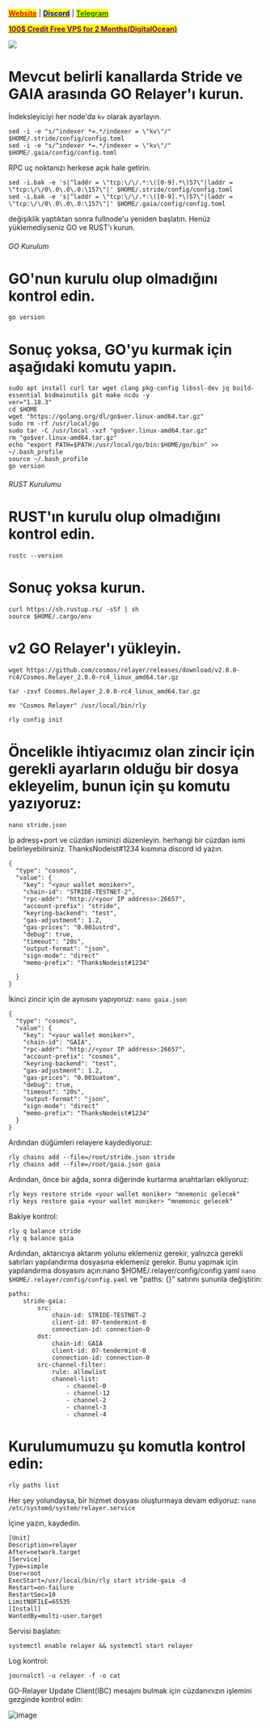 
[<mark style="color:red;">**Website**</mark>](https://nodeist.net/) | [<mark style="color:blue;">**Discord**</mark>](https://discord.gg/ypx7mJ6Zzb) | [<mark style="color:green;">**Telegram**</mark>](https://t.me/noodeist)

[<mark style="color:purple;">**100$ Credit Free VPS for 2 Months(DigitalOcean)**</mark>](https://www.digitalocean.com/?refcode=410c988c8b3e\&utm\_campaign=Referral\_Invite\&utm\_medium=Referral\_Program\&utm\_source=badge)

![](https://i.hizliresim.com/qa5txaz.png)

# Mevcut belirli kanallarda Stride ve GAIA arasında GO Relayer'ı kurun.

İndeksleyiciyi her node'da `kv` olarak ayarlayın.
```
sed -i -e "s/^indexer *=.*/indexer = \"kv\"/" $HOME/.stride/config/config.toml
sed -i -e "s/^indexer *=.*/indexer = \"kv\"/" $HOME/.gaia/config/config.toml  
```            
            
 RPC uç noktanızı herkese açık hale getirin.
```
sed -i.bak -e 's|^laddr = \"tcp:\/\/.*:\([0-9].*\)57\"|laddr = \"tcp:\/\/0\.0\.0\.0:\157\"|' $HOME/.stride/config/config.toml  
sed -i.bak -e 's|^laddr = \"tcp:\/\/.*:\([0-9].*\)57\"|laddr = \"tcp:\/\/0\.0\.0\.0:\157\"|' $HOME/.gaia/config/config.toml  
```            
                
değişiklik yaptıktan sonra fullnode'u yeniden başlatın.
Henüz yüklemediyseniz GO ve RUST'ı kurun.
    
###### GO Kurulum
# GO'nun kurulu olup olmadığını kontrol edin.
```
go version
```       

# Sonuç yoksa, GO'yu kurmak için aşağıdaki komutu yapın.
```
sudo apt install curl tar wget clang pkg-config libssl-dev jq build-essential bsdmainutils git make ncdu -y
ver="1.18.3"
cd $HOME
wget "https://golang.org/dl/go$ver.linux-amd64.tar.gz"
sudo rm -rf /usr/local/go
sudo tar -C /usr/local -xzf "go$ver.linux-amd64.tar.gz"
rm "go$ver.linux-amd64.tar.gz"
echo "export PATH=$PATH:/usr/local/go/bin:$HOME/go/bin" >> ~/.bash_profile
source ~/.bash_profile
go version
```

###### RUST Kurulumu
# RUST'ın kurulu olup olmadığını kontrol edin.
```
rustc --version
```            

# Sonuç yoksa kurun.
```
curl https://sh.rustup.rs/ -sSf | sh
source $HOME/.cargo/env
```

# v2 GO Relayer'ı yükleyin.
```
wget https://github.com/cosmos/relayer/releases/download/v2.0.0-rc4/Cosmos.Relayer_2.0.0-rc4_linux_amd64.tar.gz

tar -zxvf Cosmos.Relayer_2.0.0-rc4_linux_amd64.tar.gz

mv "Cosmos Relayer" /usr/local/bin/rly

rly config init
```

# Öncelikle ihtiyacımız olan zincir için gerekli ayarların olduğu bir dosya ekleyelim, bunun için şu komutu yazıyoruz:
`nano stride.json` 

İp adresş+port ve cüzdan isminizi düzenleyin. herhangi bir cüzdan ismi belirleyebilirsiniz. 
ThanksNodeist#1234 kısmına discord id yazın.
```
{
  "type": "cosmos",
  "value": {
    "key": "<your wallet moniker>",
    "chain-id": "STRIDE-TESTNET-2",
    "rpc-addr": "http://<your IP address>:26657",
    "account-prefix": "stride",
    "keyring-backend": "test",
    "gas-adjustment": 1.2,
    "gas-prices": "0.001ustrd",
    "debug": true,
    "timeout": "20s",
    "output-format": "json",
    "sign-mode": "direct"
    "memo-prefix": "ThanksNodeist#1234"

  }
}
```

İkinci zincir için de aynısını yapıyoruz:
`nano gaia.json`

```
{
  "type": "cosmos",
  "value": {
    "key": "<your wallet moniker>",
    "chain-id": "GAIA",
    "rpc-addr": "http://<your IP address>:26657",
    "account-prefix": "cosmos",
    "keyring-backend": "test",
    "gas-adjustment": 1.2,
    "gas-prices": "0.001uatom",
    "debug": true,
    "timeout": "20s",
    "output-format": "json",
    "sign-mode": "direct" 
    "memo-prefix": "ThanksNodeist#1234"
  }
}
```

Ardından düğümleri relayere kaydediyoruz:
```
rly chains add --file=/root/stride.json stride
rly chains add --file=/root/gaia.json gaia
```


Ardından, önce bir ağda, sonra diğerinde kurtarma anahtarları ekliyoruz:
```
rly keys restore stride <your wallet moniker> "mnemonic gelecek"
rly keys restore gaia <your wallet moniker> "mnemonic gelecek"
```

Bakiye kontrol: 
```
rly q balance stride
rly q balance gaia
````

Ardından, aktarıcıya aktarım yolunu eklemeniz gerekir, yalnızca gerekli satırları yapılandırma dosyasına eklemeniz gerekir. Bunu yapmak için yapılandırma dosyasını açın:nano $HOME/.relayer/config/config.yaml
`nano $HOME/.relayer/config/config.yaml` ve "paths: {}" satırını şununla değiştirin:

```
paths:
    stride-gaia:
        src:
            chain-id: STRIDE-TESTNET-2
            client-id: 07-tendermint-0
            connection-id: connection-0
        dst:
            chain-id: GAIA
            client-id: 07-tendermint-0
            connection-id: connection-0
        src-channel-filter:
            rule: allowlist
            channel-list:
                - channel-0
                - channel-12
                - channel-2
                - channel-3
                - channel-4

```

# Kurulumumuzu şu komutla kontrol edin:
```
rly paths list
```

Her şey yolundaysa, bir hizmet dosyası oluşturmaya devam ediyoruz:
`nano /etc/systemd/system/relayer.service`

İçine yazın, kaydedin.

```
[Unit]
Description=relayer
After=network.target
[Service]
Type=simple
User=root
ExecStart=/usr/local/bin/rly start stride-gaia -d
Restart=on-failure
RestartSec=10
LimitNOFILE=65535
[Install]
WantedBy=multi-user.target
```

Servisi başlatın:
```
systemctl enable relayer && systemctl start relayer
```

Log kontrol:
```
journalctl -u relayer -f -o cat
```

GO-Relayer Update Client(IBC) mesajını bulmak için cüzdanınızın işlemini gezginde kontrol edin:

![image](https://i.hizliresim.com/svuxkem.png)
